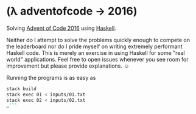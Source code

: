 # (λ adventofcode → 2016)

Solving [Advent of Code 2016](https://adventofcode.com/) using
[Haskell](https://www.haskell.org/).

Neither do I attempt to solve the problems quickly enough to compete on the
leaderboard nor do I pride myself on writing extremely performant Haskell code.
This is merely an exercise in using Haskell for some "real world" applications.
Feel free to open issues whenever you see room for improvement but please
provide explanations. ☺

Running the programs is as easy as

```bash
stack build
stack exec 01 < inputs/01.txt
stack exec 02 < inputs/02.txt
…```
